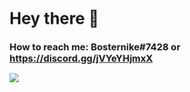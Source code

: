 # Hey there 👋

### How to reach me: Bosternike#7428 or https://discord.gg/jVYeYHjmxX

[![](https://github-readme-stats.vercel.app/api?username=Bosternike&show_icons=true&count_private=true)](https://github.com/Bosternike)
